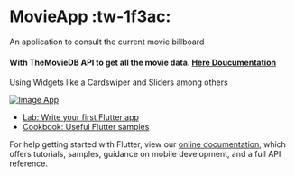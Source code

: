 # MovieApp :tw-1f3ac:

An application to consult the current movie billboard

#### With TheMovieDB API to get all the movie data. [Here Doucumentation ](https://www.themoviedb.org/documentation/api "Here Doucumentation ")

Using Widgets like a Cardswiper and Sliders among others

[![Image App](https://user-images.githubusercontent.com/60563966/133547827-f03314f3-8893-4d83-afe2-6ecf4b020714.PNG "Image App")](https://user-images.githubusercontent.com/60563966/133547827-f03314f3-8893-4d83-afe2-6ecf4b020714.PNG "Image App")


- [Lab: Write your first Flutter app](https://flutter.dev/docs/get-started/codelab)
- [Cookbook: Useful Flutter samples](https://flutter.dev/docs/cookbook)

For help getting started with Flutter, view our
[online documentation](https://flutter.dev/docs), which offers tutorials,
samples, guidance on mobile development, and a full API reference.
